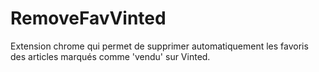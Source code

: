 # RemoveFavVinted
Extension chrome qui permet de supprimer automatiquement les favoris des articles marqués comme 'vendu' sur Vinted.
